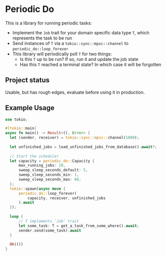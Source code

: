 # Periodic Do

This is a library for running periodic tasks:

- Implement the `Job` trait for your domain specific data type `T`, which represents the task to be run
- Send instances of `T` via a `tokio::sync::mpsc::channel` to `periodic_do::loop_forever`
- This library will periodically poll `T` for two things:
  - Is this `T` up to be run? If so, run it and update the job state
  - Has this `T` reached a terminal state? In which case it will be forgotten

## Project status
Usable, but has rough edges, evaluate before using it in production.

## Example Usage

```rust
use tokio;

#[tokio::main]
async fn main() -> Result<(), Error> {
  let (sender, receiver) = tokio::sync::mpsc::channel(1000);
  
  let unfinished_jobs = load_unfinished_jobs_from_database().await?;
  
  // Start the scheduler
  let capacity = periodic_do::Capacity {
      max_running_jobs: 10,
      sweep_sleep_seconds_default: 5,
      sweep_sleep_seconds_min: 1,
      sweep_sleep_seconds_max: 60,
  };
  tokio::spawn(async move {
      periodic_do::loop_forever(
          capacity, receiver, unfinished_jobs
      ).await
  });
  
  loop {
      // T implements `Job` trait
      let some_task: T = get_a_task_from_some_where().await;
      sender.send(some_task).await
  }
  
  Ok(())
}
```